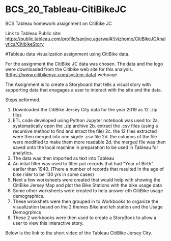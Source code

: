 # BCS_20_Tableau-CitiBikeJC
BCS Tableau homework assignment on CitiBike JC 

Link to Tableau Public site: https://public.tableau.com/profile/sanjive.agarwal#!/vizhome/CitiBikeJCAnalytics/CitibikeStory

#Tableau data visualization assignment using CitiBike data.

For the assignment the CitiBike JC data was chosen. The data and the logo were downloaded from the Citibike web site for this analysis.
(https://www.citibikenyc.com/system-data) webpage.

The Assignment is to create a Storyboard that tells a visual story with supporting data that enagages a user to interact with the site and the data.


Steps peformed.

1. Downloaded the CitiBike Jersey City data for the year 2019 as 12 .zip files
2. ETL code developed using Python Jupyter notebook was used to:
  2a. systematically open the .zip archive
  2b. extract the .csv files (using a recursive method to find and etract the file)
  2c. the 12 files extracted were then merged into one signle .csv file
  2d. the columns of the file were modified to make them more readable
  2d. the merged file was then saved onto the local machine in preparation to be used in Tableau for analytics.
3. The data was then imported as text into Tableau
4. An intial filter was used to filter put records that had "Year of Birth" earlier than 1940.
  (There a number of records that resulted in the age of bike rider to be 130 yrs in some cases)
5. Next a few worksheets were created that would help with showing the CitiBike Jersey Map and plot the Bike Stations with the bike usage data
6. Some other worksheets were created to help answer eth CitiBike usage demographics.
7. These wrokshets were then grouped in to Workbooks to organize the visualization based on the 2 themes Bike and teh station and the Usage Demogrphics
8. These 2 workbooks were then used to create a StoryBook to allow a user to view this interactive story.

Below is the link to the short video of the Tableau CitiBike Jersey City.

